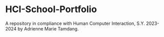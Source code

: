 # HCI-School-Portfolio
A repository in compliance with Human Computer Interaction, S.Y. 2023-2024 by Adrienne Marie Tamdang. 
